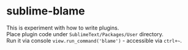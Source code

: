sublime-blame
=============

This is experiment with how to write plugins.<br/>
Place plugin code under `SublimeText/Packages/User` directory.<br/>
Run it via console `view.run_command('blame')` - accessible via `ctrl+~`.
